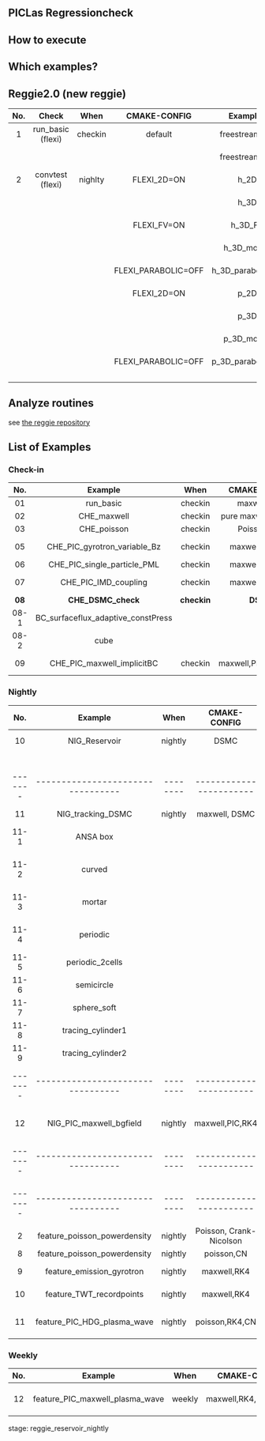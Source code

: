 ## PICLas Regressioncheck 

## How to execute

## Which examples?

## Reggie2.0 (new reggie)

| **No.** |            **Check**              | **When** |     **CMAKE-CONFIG**    |      **Examples**              |      **Feature**               |         **Execution**                       |           **Comparing**          |
|:-------:|:---------------------------------:|:--------:|:-----------------------:|:------------------------------:|:------------------------------:|:-------------------------------------------:|:--------------------------------:|
|    1    | run_basic (flexi)                 | checkin  | default                 | freestream_2D                  |  DG-Operator                   |  MPI=1,2                                    | L2                               |
|         |                                   |          |                         | freestream_3D                  |  DG-Operator                   |  MPI=1,2                                    | L2                               |
|    2    | convtest (flexi)                  | nighlty  | FLEXI_2D=ON             | h_2D                           |  h-convergece                  |  single                                     | L2                               |
|         |                                   |          |                         | h_3D                           |  h-convergece                  |  single                                     | L2                               |
|         |                                   |          | FLEXI_FV=ON             | h_3D_FV                        |  h-convergece                  |  single                                     | L2                               |
|         |                                   |          |                         | h_3D_mortar                    |  h-convergece                  |  single                                     | L2                               |
|         |                                   |          | FLEXI_PARABOLIC=OFF     | h_3D_parabolic_off             |  h-convergece                  |  single                                     | L2                               |
|         |                                   |          | FLEXI_2D=ON             | p_2D                           |  p-convergece                  |  single                                     | L2                               |
|         |                                   |          |                         | p_3D                           |  p-convergece                  |  single                                     | L2                               |
|         |                                   |          |                         | p_3D_mortar                    |  p-convergece                  |  single                                     | L2                               |
|         |                                   |          | FLEXI_PARABOLIC=OFF     | p_3D_parabolic_off             |  p-convergece                  |  single                                     | L2                               |
|         |                                   |          |                         |                                |                                |                                             |                                  |
|         |                                   |          |                         |                                |                                |                                             |                                  |
|         |                                   |          |                         |                                |                                |                                             |                                  |


## Analyze routines

see [the reggie repository](https://gitlab.iag.uni-stuttgart.de/reggie/reggie/blob/master/README.md)

## List of Examples

### Check-in

| **No.** |            **Example**            | **When** |     **CMAKE-CONFIG**    |      **Feature**                |         **Execution**                          |           **Comparing**          |
|:-------:|:---------------------------------:|:--------:|:-----------------------:|:-------------------------------:|:----------------------------------------------:|:--------------------------------:|
|   01    |             run_basic             |  checkin |       maxwell,RK4       |      DG-Operator                |        nProcs=1,2,5,8                          |              L2,Linf             |
|   02    |             CHE_maxwell           |  checkin | pure maxwell DG,RK4     |      DG-Operator                |        nProcs=1,2,5,8                          |              L2,Linf             |
|   03    |             CHE_poisson           |  checkin |       Poisson,RK3       |      DG-Operator                |        nProcs=1,2,5,8                          |              L2,Linf             |
|   05    |    CHE_PIC_gyrotron_variable_Bz   |  checkin |    maxwell,PIC,RK4      |  PIC, variable Bz               |        nProcs=1,2                              |    Database.csv, relative        |
|   06    |    CHE_PIC_single_particle_PML    |  checkin |    maxwell,PIC,RK4      |  PIC, PML | particle            |        nProcs=1,2,5,8,10                       |    DG_Solution in State          |
|   07    |    CHE_PIC_IMD_coupling           |  checkin |    maxwell,PIC,RK4      |   mapping from IMP to PICLas    |        nProcs=1                                |    PartPata in Box               |
| **08**  |    **CHE_DSMC_check**             |**checkin**|   **DSMC**             |                                 |                                                |                                  |
|   08-1  | BC_surfaceflux_adaptive_constPress|          |                         |SurfaceFlux with AdaptiveType=1/2|        nProcs=4                                |    Integrated mass flux          |
|   08-2  |       cube                        |          |                         |  Collismode=2,3                 |        nProcs=2                                |                                  |
|   09    |    CHE_PIC_maxwell_implicitBC     |  checkin |  maxwell,PIC,ImplicitO4 | Implicit reflective particle BC |        nProcs=1                                |    Particle Position             |

### Nightly

| **No.** |            **Example**            | **When** |     **CMAKE-CONFIG**    |      **Feature**                |         **Execution**                          |           **Comparing**          |
|:-------:|:---------------------------------:|:--------:|:-----------------------:|:-------------------------------:|:----------------------------------------------:|:--------------------------------:|
|   10    |    NIG_Reservoir                  |  nightly |     DSMC                | Dissociation, recombination,    |        nProcs=1                                |    Particle Position             |
|         |                                   |          |                         | Exchange reactions              |        nProcs=1                                |    Database.csv                  |
| ------- | --------------------------------- | -------- | ----------------------- | ------------------------------- | ---------------------------------------------- | -------------------------------- |
|   11    |   NIG_tracking_DSMC               |  nightly |      maxwell, DSMC      |        Tracking                 |                                                |                                  |
|   11-1  |      ANSA box                     |          |                         |                                 | DoRefMapping=T,F, nProcs=1,2                   | PartInt, PartPos in bounding box |
|   11-2  |      curved                       |          |                         |                                 | DoRefMapping=T  , nProcs=1,2                   | PartInt with relative tolerance  |
|   11-3  |      mortar                       |          |                         |                                 | DoRefMapping=T,F, nProcs=1,2                   | PartInt, PartPos in bounding box |
|   11-4  |      periodic                     |          |                         |                                 | DoRefMapping=T,F, nProcs=1,2,5,10              | PartInt, PartPos in bounding box |
|   11-5  |      periodic_2cells              |          |                         |                                 | DoRefMapping=T,F;TriaTracking=T,F, nProcs=1    |  PartPos in bounding box         |
|   11-6  |      semicircle                   |          |                         |                                 | DoRefMapping=T,F, nProcs=1,2                   |  PartPos in bounding box         |
|   11-7  |      sphere_soft                  |          |                         |                                 | DoRefMapping=T;RefMappingGuess=1,3,nProcs=1,2  |  PartPos in bounding box         |
|   11-8  |      tracing_cylinder1            |          |                         |  mortar,curved,single particle  | DoRefMapping=F, nProcs=1                       |  PartPos-X in bounding box       |
|   11-9  |      tracing_cylinder2            |          |                         |  mortar,curved,single particle  | DoRefMapping=F, nProcs=1                       |  PartPos-X in bounding box       |
| ------- | --------------------------------- | -------- | ----------------------- | ------------------------------- | ---------------------------------------------- | -------------------------------- |
|   12    |    NIG_PIC_maxwell_bgfield        |  nightly |    maxwell,PIC,RK4      | External Background-field,h5    |        nProcs=2                                |    DG_Solution                   |
| ------- | --------------------------------- | -------- | ----------------------- | ------------------------------- | ---------------------------------------------- | -------------------------------- |
| ------- | --------------------------------- | -------- | ----------------------- | ------------------------------- | ---------------------------------------------- | -------------------------------- |
|    2    |    feature_poisson_powerdensity   |  nightly | Poisson, Crank-Nicolson | Implicit, CalcTimeAvg          |  DoRefMapping=T/F, nProcs=2                 |       Final TimeAvg, h5diff      |
|    8    | feature_poisson_powerdensity      |  nightly |       poisson,CN        |      CalcTimeAvg               | DoRefMapping=1,2, nProcs=2, CN implicit     |  TimeAvg                         |
|    9    |   feature_emission_gyrotron       |  nightly |       maxwell,RK4       | Part-Inflow,TimeDep            | N=1,3,6,9,10, nProcs=1,2,10,25, gyro-circle |  LineIntegration of nPartIn      |
|   10    |      feature_TWT_recordpoints     |  nightly |       maxwell,RK4       | RPs, ExactFlux                 | nProcs=1,4, RPs, interior TE-Inflow         |  RP_State, RP_Daata              |
|   11    |    feature_PIC_HDG_plasma_wave    |  nightly |       poisson,RK4,CN    | Poisson-PIC,Shape-Function-1D  | nProcs=2, Imex for CN                       |  W_el LineIntegration over 2Per  |

### Weekly

| **No.** |            **Example**            | **When** |     **CMAKE-CONFIG**    |      **Feature**                |         **Execution**                          |           **Comparing**          |
|:-------:|:---------------------------------:|:--------:|:-----------------------:|:-------------------------------:|:----------------------------------------------:|:--------------------------------:|
|   12    |  feature_PIC_maxwell_plasma_wave  |  weekly  | maxwell,RK4,ImplicitO4  | Maxwell-PIC,SF1D, FastPeriodic | nProcs=2, IMEX for ImplicitO4               |  W_el LineIntegration over 2Per  |

  stage: reggie_reservoir_nightly
